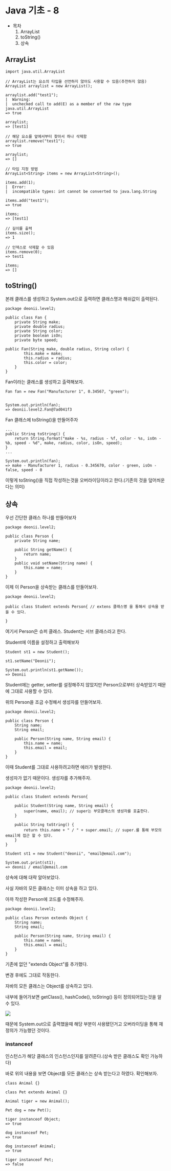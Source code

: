 # Java 기초 - 8

- 목차
    1. ArrayList
    2. toString()
    3. 상속

## ArrayList

```
import java.util.ArrayList

// ArrayList는 요소의 타입을 선언하지 않아도 사용할 수 있음(추천하지 않음)
ArrayList arraylist = new ArrayList();

arraylist.add("test1");
|  Warning:
|  unchecked call to add(E) as a member of the raw type java.util.ArrayList
=> true

arraylist;
=> [test1]

// 해당 요소를 앞에서부터 찾아서 하나 삭제함
arraylist.remove("test1");
=> true

arraylist;
=> []

// 타입 지정 방법
ArrayList<String> items = new ArrayList<String>();

items.add(1);
|  Error:
|  incompatible types: int cannot be converted to java.lang.String

items.add("test1");
=> true

items;
=> [test1]

// 길이를 출력
items.size();
=> 1

// 인덱스로 삭제할 수 있음
items.remove(0);
=> test1

items;
=> []
```

## toString()

본래 클래스를 생성하고 System.out으로 출력하면 클래스명과 해쉬값이 출력된다.

```
package deonii.level2;

public class Fan {
    private String make;
    private double radius;
    private String color;
    private boolean isOn;
    private byte speed;

public Fan(String make, double radius, String color) {
        this.make = make;
        this.radius = radius;
        this.color = color;
    }
}
```

Fan이라는 클래스를 생성하고 출력해보자.

```
Fan fan = new Fan("Manufacturer 1", 0.34567, "green");


System.out.println(fan);
=> deonii.level2.Fan@7ad041f3
```

Fan 클래스에 toString()을 만들어주자

```
...
public String toString() {
    return String.format("make - %s, radius - %f, color - %s, isOn - %b, speed - %d", make, radius, color, isOn, speed);
}
...

System.out.println(fan);
=> make - Manufacturer 1, radius - 0.345670, color - green, isOn - false, speed - 0
```

이렇게 toString()을 직접 작성하는것을 오버라이딩이라고 한다.(기존의 것을 덮어씌운다는 의미)

## 상속

우선 간단한 클래스 하나를 만들어보자

```
package deonii.level2;

public class Person {
    private String name;

    public String getName() {
        return name;
    }
    public void setName(String name) {
        this.name = name;
    }
}

```

이제 이 Person을 상속받는 클래스를 만들어보자.

```
package deonii.level2;

public class Student extends Person{ // extens 클래스명 을 통해서 상속을 받을 수 있다.

}
```

여기서 Person은 슈퍼 클래스. Student는 서브 클래스라고 한다.

Student에 이름을 설정하고 출력해보자

```
Student st1 = new Student();

st1.setName("Deonii");

System.out.println(st1.getName());
=> Deonii
```

Student에는 getter, setter를 설정해주지 않았지만 Person으로부터 상속받았기 때문에 그대로 사용할 수 있다.

위의 Person을 조금 수정해서 생성자를 만들어보자.

```
package deonii.level2;

public class Person {
    String name;
    String email;

    public Person(String name, String email) {
        this.name = name;
        this.email = email;
    }
}
```

이때 Student를 그대로 사용하려고하면 에러가 발생한다.

생성자가 없기 때문이다. 생성자를 추가해주자.

```
package deonii.level2;

public class Student extends Person{

    public Student(String name, String email) {
        super(name, email); // super는 부모클래스의 생성자를 호출한다.
    }

    public String toString() {
        return this.name + " / " + super.email; // super.를 통해 부모의 email에 접근 할 수 있다.
    }
}
```

```
Student st1 = new Student("deonii", "email@email.com");

System.out.print(st1);
=> deonii / email@email.com
```

상속에 대해 대략 알아보았다.

사실 자바의 모든 클래스는 이미 상속을 하고 있다.

아까 작성한 Person에 코드를 수정해주자.

```
package deonii.level2;

public class Person extends Object {
    String name;
    String email;

    public Person(String name, String email) {
        this.name = name;
        this.email = email;
    }
}
```

기존에 없던 "extends Object"를 추가했다.

변경 후에도 그대로 작동한다.

자바의 모든 클래스는 Object를 상속하고 있다.

내부에 들어가보면 getClass(), hashCode(), toString() 등이 정의되어있는것을 알 수 있다.

![](https://velog.velcdn.com/images/deonii/post/85d1437f-5a91-490b-b998-402666d65cf0/image.png)

때문에 System.out으로 출력했을때 해당 부분이 사용됐던거고 오버라이딩을 통해 재정의가 가능했던 것이다.

### instanceof

인스턴스가 해당 클래스의 인스턴스인지를 알려준다.(상속 받은 클래스도 확인 가능하다)

바로 위의 내용을 보면 Object를 모든 클래스는 상속 받는다고 하였다. 확인해보자.

```
class Animal {}

class Pet extends Animal {}

Animal tiger = new Animal();

Pet dog = new Pet();

tiger instanceof Object;
=> true

dog instanceof Pet;
=> true

dog instanceof Animal;
=> true

tiger instanceof Pet;
=> false
```